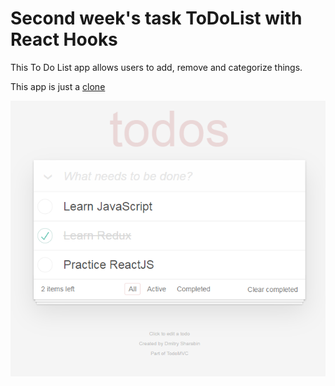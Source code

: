 # Second week's task ToDoList with React Hooks
This To Do List app allows users to add, remove and categorize things.

This app is just a [clone](https://codepen.io/dmitrysharabin/pen/MWgQNYZ)

![](images/readmeImage.png)
